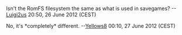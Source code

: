 Isn't the RomFS filesystem the same as what is used in savegames?
--[Luigi2us](User:Luigi2us "wikilink") 20:50, 26 June 2012 (CEST)


No, it's \*completely\* different.
--[Yellows8](User:Yellows8 "wikilink") 00:10, 27 June 2012 (CEST)